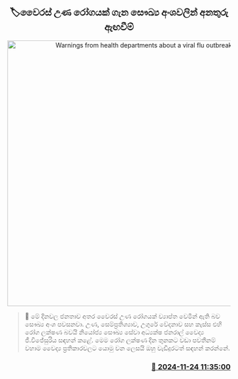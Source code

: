 <p align='center'><b><h2 align='center' title='Warnings from health departments about a viral flu outbreak'>🏷වෛරස් උණ රෝගයක් ගැන සෞඛ්‍ය අංශවලින් අනතුරු ඇඟවීම්</h2></b></p>
<p align='center'><img src='https://helakuru.sgp1.cdn.digitaloceanspaces.com/esana/images/lib/fever-children-archived.jpg' width='600' alt='Warnings from health departments about a viral flu outbreak'></p>

>📝 මේ දිනවල ජනතාව අතර වෛරස් උණ රෝගයක් ව්‍යාප්ත වෙමින් ඇති බව සෞඛ්‍ය අංශ පවසනවා.
උණ, සෙම්ප්‍රතිශ්‍යාව, උගුරේ වේදනාව සහ කැස්ස එහි රෝග ලක්ෂණ බවයි නියෝජ්‍ය සෞඛ්‍ය සේවා අධ්‍යක්ෂ ජනරාල් වෛද්‍ය ජී.විජේසුරිය සඳහන් කළේ.
මෙම රෝග ලක්ෂණ දින තුනකට වඩා පවතීනම් වහාම වෛද්‍ය ප්‍රතිකාරවලට යොමු වන ලෙසයි ඔහු වැඩිදුරටත් සඳහන් කරන්නේ.


<h3 align='right'><a href='https://www.helakuru.lk/esana/p/105390/'>📅 2024-11-24 11:35:00</a></h3>
